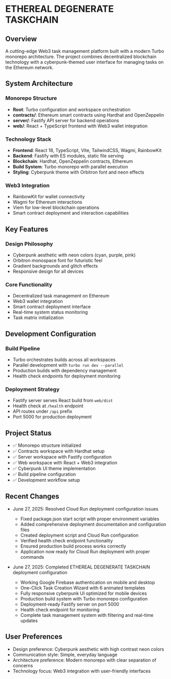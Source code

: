 # ETHEREAL DEGENERATE TASKCHAIN

## Overview

A cutting-edge Web3 task management platform built with a modern Turbo monorepo architecture. The project combines decentralized blockchain technology with a cyberpunk-themed user interface for managing tasks on the Ethereum network.

## System Architecture

### Monorepo Structure
- **Root**: Turbo configuration and workspace orchestration
- **contracts/**: Ethereum smart contracts using Hardhat and OpenZeppelin
- **server/**: Fastify API server for backend operations
- **web/**: React + TypeScript frontend with Web3 wallet integration

### Technology Stack
- **Frontend**: React 18, TypeScript, Vite, TailwindCSS, Wagmi, RainbowKit
- **Backend**: Fastify with ES modules, static file serving
- **Blockchain**: Hardhat, OpenZeppelin contracts, Ethereum
- **Build System**: Turbo monorepo with parallel execution
- **Styling**: Cyberpunk theme with Orbitron font and neon effects

### Web3 Integration
- RainbowKit for wallet connectivity
- Wagmi for Ethereum interactions
- Viem for low-level blockchain operations
- Smart contract deployment and interaction capabilities

## Key Features

### Design Philosophy
- Cyberpunk aesthetic with neon colors (cyan, purple, pink)
- Orbitron monospace font for futuristic feel
- Gradient backgrounds and glitch effects
- Responsive design for all devices

### Core Functionality
- Decentralized task management on Ethereum
- Web3 wallet integration
- Smart contract deployment interface
- Real-time system status monitoring
- Task matrix initialization

## Development Configuration

### Build Pipeline
- Turbo orchestrates builds across all workspaces
- Parallel development with `turbo run dev --parallel`
- Production builds with dependency management
- Health check endpoints for deployment monitoring

### Deployment Strategy
- Fastify server serves React build from `web/dist`
- Health check at `/health` endpoint
- API routes under `/api` prefix
- Port 5000 for production deployment

## Project Status

- ✅ Monorepo structure initialized
- ✅ Contracts workspace with Hardhat setup
- ✅ Server workspace with Fastify configuration
- ✅ Web workspace with React + Web3 integration
- ✅ Cyberpunk UI theme implementation
- ✅ Build pipeline configuration
- ✅ Development workflow setup

## Recent Changes

- June 27, 2025: Resolved Cloud Run deployment configuration issues
  - Fixed package.json start script with proper environment variables
  - Added comprehensive deployment documentation and configuration files
  - Created deployment script and Cloud Run configuration
  - Verified health check endpoint functionality
  - Ensured production build process works correctly
  - Application now ready for Cloud Run deployment with proper commands

- June 27, 2025: Completed ETHEREAL DEGENERATE TASKCHAIN deployment configuration
  - Working Google Firebase authentication on mobile and desktop
  - One-Click Task Creation Wizard with 6 animated templates
  - Fully responsive cyberpunk UI optimized for mobile devices
  - Production build system with Turbo monorepo configuration
  - Deployment-ready Fastify server on port 5000
  - Health check endpoint for monitoring
  - Complete task management system with filtering and real-time updates

## User Preferences

- Design preference: Cyberpunk aesthetic with high contrast neon colors
- Communication style: Simple, everyday language
- Architecture preference: Modern monorepo with clear separation of concerns
- Technology focus: Web3 integration with user-friendly interfaces